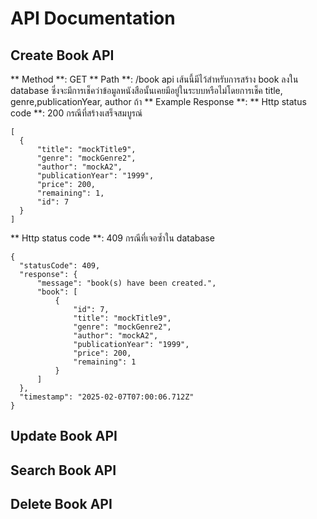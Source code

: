 # API Documentation
## Create Book API
** Method **: GET
** Path **: /book
  api เส้นนี้มีไว้สำหรับการสร้าง book ลงใน database ซึ่งจะมีการเช็คว่าข้อมูลหนังสือนั้นเคยมีอยู่ในระบบหรือไม่โดยการเช็ค title, genre,publicationYear, author ถ้า
** Example Response **:
  ** Http status code **: 200
  กรณีที่สร้างเสร็จสมบูรณ์
  ```
  [
    {
        "title": "mockTitle9",
        "genre": "mockGenre2",
        "author": "mockA2",
        "publicationYear": "1999",
        "price": 200,
        "remaining": 1,
        "id": 7
    }
  ]
  ```
  ** Http status code **: 409
  กรณีที่เจอซ้ำใน database
  ```
  {
    "statusCode": 409,
    "response": {
        "message": "book(s) have been created.",
        "book": [
            {
                "id": 7,
                "title": "mockTitle9",
                "genre": "mockGenre2",
                "author": "mockA2",
                "publicationYear": "1999",
                "price": 200,
                "remaining": 1
            }
        ]
    },
    "timestamp": "2025-02-07T07:00:06.712Z"
}
  ```
## Update Book API
## Search Book API
## Delete Book API